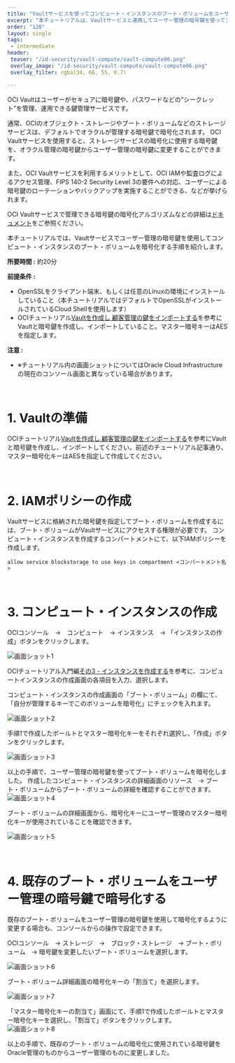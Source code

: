 ```yaml
---
title: "Vaultサービスを使ってコンピュート・インスタンスのブート・ボリュームをユーザー管理の暗号鍵で暗号化する"
excerpt: "本チュートリアルは、Vaultサービスと連携してユーザー管理の暗号鍵を使ってコンピュート・インスタンスのブート・ボリュームを暗号化する手順を紹介します。"
order: "120"
layout: single
tags:
 - intermediate
header:
 teaser: "/id-security/vault-compute/vault-compute06.png"
 overlay_image: "/id-security/vault-compute/vault-compute06.png"
 overlay_filter: rgba(34, 66, 55, 0.7)

---
```


OCI Vaultはユーザーがセキュアに暗号鍵や、パスワードなどの”シークレット”を管理、運用できる鍵管理サービスです。

通常、OCIのオブジェクト・ストレージやブート・ボリュームなどのストレージサービスは、デフォルトでオラクルが管理する暗号鍵で暗号化されます。
OCI Vaultサービスを使用すると、ストレージサービスの暗号化に使用する暗号鍵を、オラクル管理の暗号鍵からユーザー管理の暗号鍵に変更することができます。

また、OCI Vaultサービスを利用するメリットとして、OCI IAMや監査ログによるアクセス管理、FIPS 140-2 Security Level 3の要件への対応、ユーザーによる暗号鍵のローテーションやバックアップを実施することができる、などが挙げられます。

OCI Vaultサービスで管理できる暗号鍵の暗号化アルゴリズムなどの詳細は[ドキュメント](https://docs.oracle.com/ja-jp/iaas/Content/KeyManagement/Concepts/keyoverview.htm)をご参照ください。

本チュートリアルでは、Vaultサービスでユーザー管理の暗号鍵を使用してコンピュート・インスタンスのブート・ボリュームを暗号化する手順を紹介します。


**所要時間 :** 約20分

**前提条件 :**
+ OpenSSLをクライアント端末、もしくは任意のLinuxの環境にインストールしていること（本チュートリアルではデフォルトでOpenSSLがインストールされているCloud Shellを使用します）
+ OCIチュートリアル[Vaultを作成し 顧客管理の鍵をインポートする](/ocitutorials/id-security/vault-preparation/)を参考にVaultと暗号鍵を作成し、インポートしていること。マスター暗号キーはAESを指定します。

**注意 :**
+ ※チュートリアル内の画面ショットについてはOracle Cloud Infrastructureの現在のコンソール画面と異なっている場合があります。

<br>


# 1. Vaultの準備
OCIチュートリアル[Vaultを作成し 顧客管理の鍵をインポートする](/ocitutorials/id-security/vault-preparation/)を参考にVaultと暗号鍵を作成し、インポートしてください。前述のチュートリアル記事通り、マスター暗号化キーはAESを指定して作成してください。

<br>

# 2. IAMポリシーの作成

Vaultサービスに格納された暗号鍵を指定してブート・ボリュームを作成するには、ブート・ボリュームがVaultサービスにアクセスする権限が必要です。
コンピュート・インスタンスを作成するコンパートメントにて、以下IAMポリシーを作成します。

```
allow service blockstorage to use keys in compartment <コンパートメント名>
```

<br>

# 3. コンピュート・インスタンスの作成

OCIコンソール　→　コンピュート　→ インスタンス　→ 「インスタンスの作成」ボタンをクリックします。

 ![画面ショット1](vault-compute01.png)


OCIチュートリアル入門編[その3 - インスタンスを作成する](https://oracle-japan.github.io/ocitutorials/beginners/creating-compute-instance/#anchor1)を参考に、コンピュートインスタンスの作成画面の各項目を入力、選択します。

コンピュート・インスタンスの作成画面の「ブート・ボリューム」の欄にて、「自分が管理するキーでこのボリュームを暗号化」にチェックを入れます。
 
 ![画面ショット2](vault-compute02.png)

手順1で作成したボールトとマスター暗号化キーをそれぞれ選択し、「作成」ボタンをクリックします。

 ![画面ショット3](vault-compute03.png)

以上の手順で、ユーザー管理の暗号鍵を使ってブート・ボリュームを暗号化しました。
作成したコンピュート・インスタンスの詳細画面のリソース　→ ブート・ボリュームからブート・ボリュームの詳細を確認することができます。
　
 ![画面ショット4](vault-compute04.png)

ブート・ボリュームの詳細画面から、暗号化キーにユーザー管理のマスター暗号化キーが使用されていることを確認できます。

 ![画面ショット5](vault-compute05.png)

<br>


# 4. 既存のブート・ボリュームをユーザー管理の暗号鍵で暗号化する

既存のブート・ボリュームをユーザー管理の暗号鍵を使用して暗号化するように変更する場合も、コンソールからの操作で設定できます。

OCIコンソール　→ ストレージ　→　ブロック・ストレージ　→ ブート・ボリューム　→ 暗号鍵を変更したいブート・ボリュームを選択します。
 
 ![画面ショット6](vault-compute06.png)

ブート・ボリューム詳細画面の暗号化キーの「割当て」を選択します。

 ![画面ショット7](vault-compute07.png)

「マスター暗号化キーの割当て」画面にて、手順1で作成したボールトとマスター暗号化キーを選択し、「割当て」ボタンをクリックします。
　
![画面ショット8](vault-compute08.png)

以上の手順で、既存のブート・ボリュームの暗号化に使用されている暗号鍵をOracle管理のものからユーザー管理のものに変更しました。
